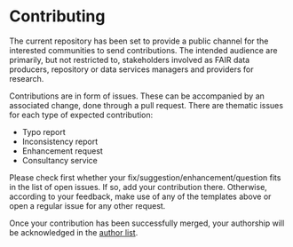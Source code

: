 # Contributing
The current repository has been set to provide a public channel for the
interested communities to send contributions. The intended audience are
primarily, but not restricted to, stakeholders involved as FAIR data 
producers, repository or data services managers and providers for research.

Contributions are in form of issues. These can be accompanied by an associated
change, done through a pull request. There are thematic issues for each type of
expected contribution:

* Typo report
* Inconsistency report
* Enhancement request
* Consultancy service

Please check first whether your fix/suggestion/enhancement/question fits in the
list of open issues. If so, add your contribution there. Otherwise, according
to your feedback, make use of any of the templates above or open a regular
issue for any other request.

Once your contribution has been successfully merged, your authorship will be
acknowledged in the [author list](content/metadata.yaml).
